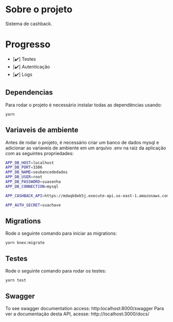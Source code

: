# Sobre o projeto

Sistema de cashback. 

# Progresso

- [:heavy_check_mark:] Testes
- [:heavy_check_mark:] Autenticação
- [:heavy_check_mark:] Logs


## Dependencias
Para rodar o projeto é necessário instalar todas as dependências usando:
~~~
yarn
~~~

## Variaveis de ambiente
Antes de rodar o projeto, é necessário criar um banco de dados mysql e adicionar as variaveis de ambiente em um arquivo .env na raiz da aplicação com as seguintes propriedades:
```sh
APP_DB_HOST=localhost
APP_DB_PORT=3306
APP_DB_NAME=seubancodedados
APP_DB_USER=root
APP_DB_PASSWORD=suasenha
APP_DB_CONNECTION=mysql

APP_CASHBACK_API=https://mdaqk8ek5j.execute-api.us-east-1.amazonaws.com/v1/cashback?cpf=

APP_AUTH_SECRET=suachave
```

## Migrations
Rode o seguinte comando para iniciar as migrations:
~~~
yarn knex:migrate
~~~

## Testes
Rode o seguinte comando para rodar os testes:
~~~
yarn test
~~~

## Swagger
To see swagger documentation access: http:localhost:8000/swagger
Para ver a documentação desta API, acesse: http://localhost:3000/docs/